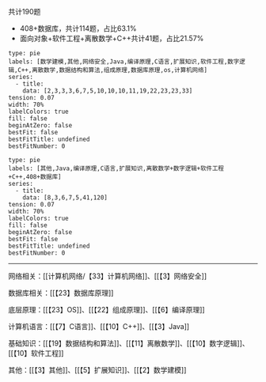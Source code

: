 共计190题

- 408+数据库，共计114题，占比63.1%
- 面向对象+软件工程+离散数学+C++共计41题，占比21.57%

```chart
type: pie
labels: [数学建模,其他,网络安全,Java,编译原理,C语言,扩展知识,软件工程,数字逻辑,C++,离散数学,数据结构和算法,组成原理,数据库原理,os,计算机网络]
series:
  - title: 
    data: [2,3,3,3,6,7,5,10,10,10,11,19,22,23,23,33]
tension: 0.07
width: 70%
labelColors: true
fill: false
beginAtZero: false
bestFit: false
bestFitTitle: undefined
bestFitNumber: 0
```


```chart
type: pie
labels: [其他,Java,编译原理,C语言,扩展知识,离散数学+数字逻辑+软件工程+C++,408+数据库]
series:
  - title: 
    data: [8,3,6,7,5,41,120]
tension: 0.07
width: 70%
labelColors: true
fill: false
beginAtZero: false
bestFit: false
bestFitTitle: undefined
bestFitNumber: 0
```

---

网络相关：[[计算机网络/【33】计算机网络]]、[[【3】网络安全]]

数据库相关：[[【23】数据库原理]]

底层原理：[[【23】OS]]、[[【22】组成原理]]、[[【6】编译原理]]

计算机语言：[[【7】C语言]]、[[【10】C++]]、[[【3】Java]]

基础知识：[[【19】数据结构和算法]]、[[【11】离散数学]]、[[【10】数字逻辑]]、[[【10】软件工程]]

其他：[[【3】其他]]、[[【5】扩展知识]]、[[【2】数学建模]]
